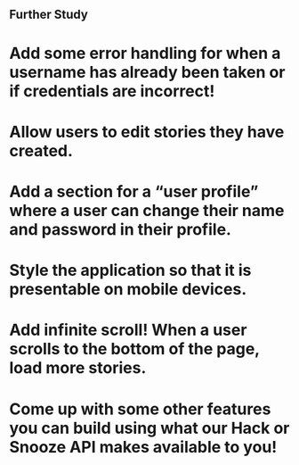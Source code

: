 ## Further Study
# Add some error handling for when a username has already been taken or if credentials are incorrect!
# Allow users to edit stories they have created.
# Add a section for a “user profile” where a user can change their name and password in their profile.
# Style the application so that it is presentable on mobile devices.
# Add infinite scroll! When a user scrolls to the bottom of the page, load more stories.
# Come up with some other features you can build using what our Hack or Snooze API makes available to you!
